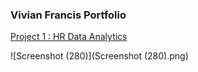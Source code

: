 ### Vivian Francis Portfolio

[Project 1 : HR Data Analytics](https://github.com/VivFrancis/VivFrancis.Github.io/tree/main) 

![Screenshot (280)](Screenshot (280).png) 
